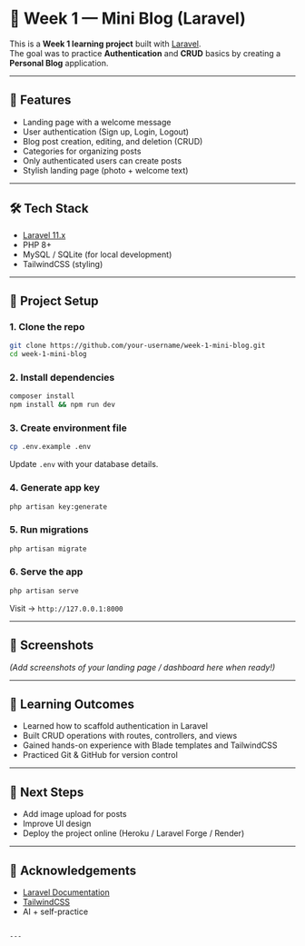 # 📝 Week 1 — Mini Blog (Laravel)

This is a **Week 1 learning project** built with [Laravel](https://laravel.com/).  
The goal was to practice **Authentication** and **CRUD** basics by creating a **Personal Blog** application.

---

## 🚀 Features
- Landing page with a welcome message
- User authentication (Sign up, Login, Logout)
- Blog post creation, editing, and deletion (CRUD)
- Categories for organizing posts
- Only authenticated users can create posts
- Stylish landing page (photo + welcome text)

---

## 🛠️ Tech Stack
- [Laravel 11.x](https://laravel.com/)
- PHP 8+
- MySQL / SQLite (for local development)
- TailwindCSS (styling)

---

## 📂 Project Setup

### 1. Clone the repo
```bash
git clone https://github.com/your-username/week-1-mini-blog.git
cd week-1-mini-blog
````

### 2. Install dependencies

```bash
composer install
npm install && npm run dev
```

### 3. Create environment file

```bash
cp .env.example .env
```

Update `.env` with your database details.

### 4. Generate app key

```bash
php artisan key:generate
```

### 5. Run migrations

```bash
php artisan migrate
```

### 6. Serve the app

```bash
php artisan serve
```

Visit → `http://127.0.0.1:8000`

---

## 📸 Screenshots

*(Add screenshots of your landing page / dashboard here when ready!)*

---

## 🎯 Learning Outcomes

* Learned how to scaffold authentication in Laravel
* Built CRUD operations with routes, controllers, and views
* Gained hands-on experience with Blade templates and TailwindCSS
* Practiced Git & GitHub for version control

---

## 📌 Next Steps

* Add image upload for posts
* Improve UI design
* Deploy the project online (Heroku / Laravel Forge / Render)

---

## 🙌 Acknowledgements

* [Laravel Documentation](https://laravel.com/docs)
* [TailwindCSS](https://tailwindcss.com/)
* AI + self-practice

```

---

